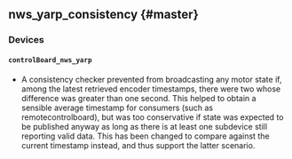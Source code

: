 nws_yarp_consistency {#master}
-------------------

### Devices

#### `controlBoard_nws_yarp`

* A consistency checker prevented from broadcasting any motor state if, among
  the latest retrieved encoder timestamps, there were two whose difference was
  greater than one second. This helped to obtain a sensible average timestamp
  for consumers (such as remotecontrolboard), but was too conservative if state
  was expected to be published anyway as long as there is at least one subdevice
  still reporting valid data. This has been changed to compare against the
  current timestamp instead, and thus support the latter scenario.

